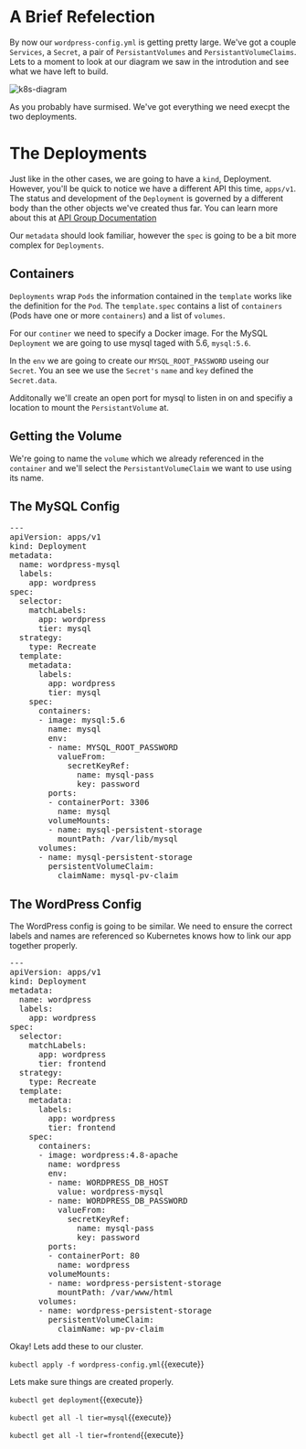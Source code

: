 # A Brief Refelection

By now our `wordpress-config.yml` is getting pretty large. We've got a couple `Services`, a `Secret`, a pair of `PersistantVolumes` and `PersistantVolumeClaims`. Lets to a moment to look at our diagram we saw in the introdution and see what we have left to build. 

![k8s-diagram](k8s-wordpress.png)

As you probably have surmised. We've got everything we need execpt the two deployments. 

# The Deployments

Just like in the other cases, we are going to have a `kind`, Deployment. However, you'll be quick to notice we have a different API this time, `apps/v1`. The status and development of the `Deployment` is governed by a different body than the other objects we've created thus far. You can learn more about this at [API Group Documentation](https://github.com/kubernetes/community/blob/master/contributors/design-proposals/api-machinery/api-group.md)

Our `metadata` should look familiar, however the `spec` is going to be a bit more complex for `Deployments`.

## Containers

`Deployments` wrap `Pods` the information contained in the `template` works like the definition for the `Pod`. The `template.spec` contains a list of `containers` (Pods have one or more `containers`) and a list of `volumes`. 

For our `continer` we need to specify a Docker image. For the MySQL `Deployment` we are going to use mysql taged with 5.6, `mysql:5.6`. 

In the `env` we are going to create our `MYSQL_ROOT_PASSWORD` useing our `Secret`. You an see we use the `Secret's` `name` and `key` defined the `Secret.data`. 

Additonally we'll create an open port for mysql to listen in on and specifiy a location to mount the `PersistantVolume` at.

## Getting the Volume

We're going to name the `volume` which we already referenced in the `container` and we'll select the `PersistantVolumeClaim` we want to use using its name. 

## The MySQL Config

<pre class="file" data-filename="wordpress-config.yml" data-target="append">
---
apiVersion: apps/v1 
kind: Deployment
metadata:
  name: wordpress-mysql
  labels:
    app: wordpress
spec:
  selector:
    matchLabels:
      app: wordpress
      tier: mysql
  strategy:
    type: Recreate
  template:
    metadata:
      labels:
        app: wordpress
        tier: mysql
    spec:
      containers:
      - image: mysql:5.6
        name: mysql
        env:
        - name: MYSQL_ROOT_PASSWORD
          valueFrom:
            secretKeyRef:
              name: mysql-pass
              key: password
        ports:
        - containerPort: 3306
          name: mysql
        volumeMounts:
        - name: mysql-persistent-storage
          mountPath: /var/lib/mysql
      volumes:
      - name: mysql-persistent-storage
        persistentVolumeClaim:
          claimName: mysql-pv-claim
</pre>

## The WordPress Config

The WordPress config is going to be similar. We need to ensure the correct labels and names are referenced so Kubernetes knows how to link our app together properly.

<pre class="file" data-filename="wordpress-config.yml" data-target="append">
---
apiVersion: apps/v1 
kind: Deployment
metadata:
  name: wordpress
  labels:
    app: wordpress
spec:
  selector:
    matchLabels:
      app: wordpress
      tier: frontend
  strategy:
    type: Recreate
  template:
    metadata:
      labels:
        app: wordpress
        tier: frontend
    spec:
      containers:
      - image: wordpress:4.8-apache
        name: wordpress
        env:
        - name: WORDPRESS_DB_HOST
          value: wordpress-mysql
        - name: WORDPRESS_DB_PASSWORD
          valueFrom:
            secretKeyRef:
              name: mysql-pass
              key: password
        ports:
        - containerPort: 80
          name: wordpress
        volumeMounts:
        - name: wordpress-persistent-storage
          mountPath: /var/www/html
      volumes:
      - name: wordpress-persistent-storage
        persistentVolumeClaim:
          claimName: wp-pv-claim
</pre>

Okay! Lets add these to our cluster. 

`kubectl apply -f wordpress-config.yml`{{execute}}

Lets make sure things are created properly.

`kubectl get deployment`{{execute}}

`kubectl get all -l tier=mysql`{{execute}}

`kubectl get all -l tier=frontend`{{execute}}

